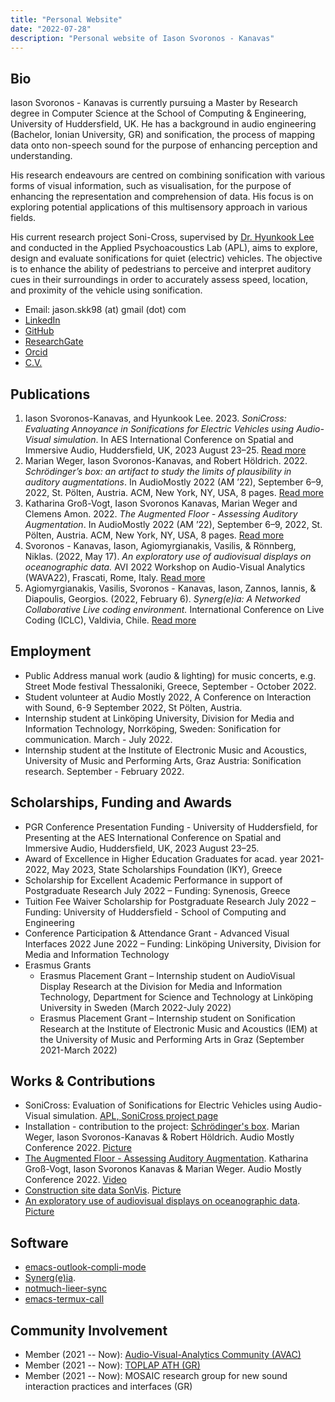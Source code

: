 ```yaml
---
title: "Personal Website"
date: "2022-07-28"
description: "Personal website of Iason Svoronos - Kanavas"
---
```


## Bio

Iason Svoronos - Kanavas is currently pursuing a Master by Research degree in Computer Science at the School of Computing & Engineering, University of Huddersfield, UK.  He has a background in audio engineering (Bachelor, Ionian University, GR) and sonification, the process of mapping data onto non-speech sound for the purpose of enhancing perception and understanding.

His research endeavours are centred on combining sonification with various forms of visual information, such as visualisation, for the purpose of enhancing the representation and comprehension of data.  His focus is on exploring potential applications of this multisensory approach in various fields.

His current research project Soni-Cross, supervised by <a href = "https://pure.hud.ac.uk/en/persons/hyunkook-lee">Dr. Hyunkook Lee</a> and conducted in the Applied Psychoacoustics Lab (APL), aims to explore, design and evaluate sonifications for quiet (electric) vehicles.  The objective is to enhance the ability of pedestrians to perceive and interpret auditory cues in their surroundings in order to accurately assess speed, location, and proximity of the vehicle using sonification.

- Email: jason.skk98 (at) gmail (dot) com
- [LinkedIn](https://www.linkedin.com/in/iason-svoronos-kanavas-b731721a7)
- [GitHub](https://github.com/JasonSKK/)
- [ResearchGate](https://www.researchgate.net/profile/Iason-Svoronos-Kanavas)
- [Orcid](https://orcid.org/0000-0002-5901-7697)
- [C.V.](images/CV.pdf)

## Publications

1.  Iason Svoronos-Kanavas, and Hyunkook Lee. 2023.  *SoniCross: Evaluating Annoyance in Sonifications for Electric Vehicles using Audio-Visual simulation*.  In AES International Conference on Spatial and Immersive Audio, Huddersfield, UK, 2023 August 23–25. [Read more](https://www.aes.org/e-lib/browse.cfm?elib=22162)
2.  Marian Weger, Iason Svoronos-Kanavas, and Robert Höldrich. 2022. *Schrödinger’s box: an artifact to study the limits of plausibility in auditory augmentations*. In AudioMostly 2022 (AM ’22), September 6–9, 2022, St. Pölten, Austria. ACM, New York, NY, USA, 8 pages. [Read more](https://doi.org/10.1145/3561212.3561222)
3.  Katharina Groß-Vogt, Iason Svoronos Kanavas, Marian Weger and Clemens Amon. 2022. *The Augmented Floor - Assessing Auditory Augmentation*. In AudioMostly 2022 (AM ’22), September 6–9, 2022, St. Pölten, Austria. ACM, New York, NY, USA, 8 pages. [Read more](https://doi.org/10.1145/3561212.3561219)
4.  Svoronos - Kanavas, Iason, Agiomyrgianakis, Vasilis, & Rönnberg, Niklas. (2022, May 17). *An exploratory use of audiovisual displays on oceanographic data.* AVI 2022 Workshop on Audio-Visual Analytics (WAVA22), Frascati, Rome, Italy. [Read more](https://doi.org/10.5281/zenodo.6555839)
5.  Agiomyrgianakis, Vasilis, Svoronos - Kanavas, Iason, Zannos, Iannis, & Diapoulis, Georgios. (2022, February 6). *Synerg(e)ia: A Networked Collaborative Live coding environment.* International Conference on Live Coding (ICLC), Valdivia, Chile.  [Read more](https://doi.org/10.5281/zenodo.5984900)

## Employment

-   Public Address manual work (audio & lighting) for music concerts, e.g. Street Mode festival Thessaloniki, Greece, September - October 2022.
-   Student volunteer at Audio Mostly 2022, A Conference on Interaction with Sound, 6-9 September 2022, St Pölten, Austria.
-   Internship student at Linköping University, Division for Media and Information Technology, Norrköping, Sweden: Sonification for communication.  March - July 2022.
-   Internship student at the Institute of Electronic Music and Acoustics, University of Music and Performing Arts, Graz Austria: Sonification research.  September - February 2022.


## Scholarships, Funding and Awards

-   PGR Conference Presentation Funding - University of Huddersfield, for Presenting at the AES International Conference on Spatial and Immersive Audio, Huddersfield, UK, 2023 August 23–25.
-   Award of Excellence in Higher Education Graduates for acad. year 2021-2022, May 2023, State Scholarships Foundation (IKY), Greece
-   Scholarship for Excellent Academic Performance in support of Postgraduate Research July 2022 &#x2013; Funding: Synenosis, Greece
-   Tuition Fee Waiver Scholarship for Postgraduate Research July 2022 &#x2013; Funding: University of Huddersfield - School of Computing and Engineering
-   Conference Participation & Attendance Grant - Advanced Visual Interfaces 2022 June 2022 &#x2013; Funding: Linköping University, Division for Media and Information Technology
-   Erasmus Grants
    -   Erasmus Placement Grant &#x2013; Internship student on AudioVisual Display Research at the Division for Media and Information Technology, Department for Science and Technology at Linköping University in Sweden (March 2022-July 2022)
    -   Erasmus Placement Grant &#x2013; Internship student on Sonification Research at the Institute of Electronic Music and Acoustics (IEM) at the University of Music and Performing Arts in Graz (September 2021-March 2022)

## Works & Contributions

+ SoniCross: Evaluation of Sonifications for Electric Vehicles using Audio-Visual simulation.  [APL, SoniCross project page](https://apl-hud.com/soni-cross-sonification-for-electric-vehicles-to-reinforce-pedestrian-awareness/)
+ Installation - contribution to the project: [Schrödinger's box](https://github.com/JasonSKK/schroedingers-box). Marian Weger, Iason Svoronos-Kanavas & Robert Höldrich. Audio Mostly Conference 2022. [Picture](/images/box.jpg)
+ [The Augmented Floor - Assessing Auditory Augmentation](https://github.com/JasonSKK/augmented-floor). Katharina Groß-Vogt, Iason Svoronos Kanavas & Marian Weger. Audio Mostly Conference 2022.
[Video](https://drive.google.com/file/d/1Vz9A5WU1ra03mz23RRL_nSvlmBPZV6Bd/preview)
+ [Construction site data SonVis](https://github.com/JasonSKK/construction-site-sonvis).
[Picture](/images/const_sonvis.png)
+ [An exploratory use of audiovisual displays on oceanographic data](https://github.com/JasonSKK/sonifying-and-visualising-sea-wave-datasets).
[Picture](/images/ocean.png)

## Software

- [emacs-outlook-compli-mode](https://github.com/JasonSKK/emacs-outlook-compli-mode)
- [Synerg(e)ia](https://github.com/Vasileios/Synergia-Collaborative-Live-coding).
- [notmuch-lieer-sync](https://github.com/JasonSKK/notmuch-lieer-sync)
- [emacs-termux-call](https://github.com/JasonSKK/emacs-termux-call)


## Community Involvement

- Member (2021 -- Now): [Audio-Visual-Analytics Community (AVAC)](https://audio-visual-analytics.github.io/)
- Member (2021 -- Now): [TOPLAP ATH (GR)](https://vasileios.github.io/toplap-live-coding-gr/)
- Member (2021 -- Now): MOSAIC research group for new sound interaction practices and interfaces (GR)
